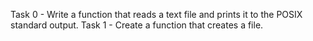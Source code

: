 Task 0 - Write a function that reads a text file and prints it to the POSIX standard output.
Task 1 - Create a function that creates a file.

